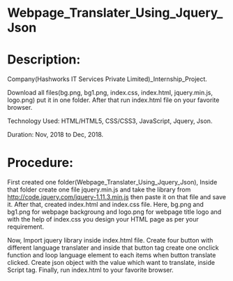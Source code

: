 # Webpage_Translater_Using_Jquery_Json
# Description: 

Company(Hashworks IT Services Private Limited)_Internship_Project.

Download all files(bg.png, bg1.png, index.css, index.html, jquery.min.js, logo.png) put it in one folder. 
After that run index.html file on your favorite browser. 

Technology Used: HTML/HTML5, CSS/CSS3, JavaScript, Jquery, Json. 

Duration: Nov, 2018 to Dec, 2018.

# Procedure:

First created one folder(Webpage_Translater_Using_Jquery_Json), Inside that folder create one file jquery.min.js and take the library from http://code.jquery.com/jquery-1.11.3.min.js then paste it on that file and save it. After that, created index.html and index.css file. Here, bg.png and bg1.png for webpage backgroung and logo.png for webpage title logo and with the help of index.css you design your HTML page as per your requirement.

Now, Import jquery library inside index.html file. Create four button with different language translater and inside that button tag create one onclick function and loop language element to each items when button translate clicked. Create json object with the value which want to translate, inside Script tag. Finally, run index.html to your favorite browser.


